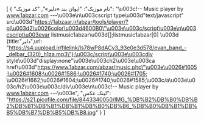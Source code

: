 [
  {
    "نام موزیک": "ایوان‌ بند «دلبر»",
    "کد موزیک": "\u003c!-- Music player by www.1abzar.com ---\u003e\n\u003cscript type\u003d\"text/javascript\" src\u003d\"https://1abzaar.ir/abzar/tools/player/?pl\u003d2\u0026color\u003d4600B0\"\u003e\u003c/script\u003e\n\u003cscript\u003evar listmusic1abzar\u003d[];listmusic1abzar[0] \u003d {title:\"دلبر\",url: \"https://s4.uupload.ir/filelink/ls78wP8dACy3_93e0e3d578/evan_band_-_delbar_(320)_h1za.mp3\"};\u003c/script\u003e\u003cdiv style\u003d\"display:none\"\u003e\u003ch2\u003e\u003ca href\u003d\"https://www.1abzar.com/abzar/music.php\"\u003e\u0026#1605;\u0026#1608;\u0026#1586;\u0026#1740;\u0026#1705; \u0026#1662;\u0026#1604;\u0026#1740;\u0026#1585;\u003c/a\u003e\u003c/h2\u003e\u003c/div\u003e\n\u003c!-- Music player by www.1abzar.com ---\u003e",
    "لینک عکس": "https://s21.picofile.com/file/8443340050/IMG_%DB%B2%DB%B0%DB%B2%DB%B1%DB%B1%DB%B1%DB%B0%DB%B6_%DB%B0%DB%B1%DB%B5%DB%B7%DB%B5%DB%B8.jpg"
  }
]
